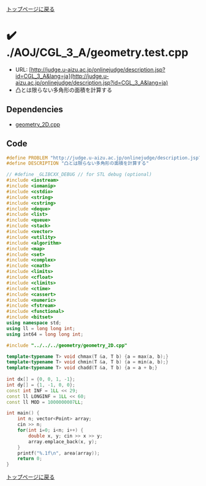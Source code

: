 <!-- mathjax config similar to math.stackexchange -->
<script type="text/javascript"
  src="http://cdn.mathjax.org/mathjax/latest/MathJax.js?config=TeX-AMS-MML_HTMLorMML">
</script>
<script type="text/x-mathjax-config">
  MathJax.Hub.Config({
    TeX: { equationNumbers: { autoNumber: "AMS" }},
    tex2jax: {
      inlineMath: [ ['$','$'] ],
      processEscapes: true
    },
    "HTML-CSS": { matchFontHeight: false },
    displayAlign: "left",
    displayIndent: "2em"
  });
</script>

<script type="text/javascript" src="https://cdnjs.cloudflare.com/ajax/libs/jquery/3.4.1/jquery.min.js"></script>
<link rel="stylesheet" href="../../../css/copy-button.css" />
<script type="text/javascript" src="../../../js/balloons.js"></script>
<script type="text/javascript" src="../../../js/copy-button.js"></script>



[トップページに戻る](../../../index.html)

# :heavy_check_mark: ./AOJ/CGL\_3\_A/geometry.test.cpp

* URL: [http://judge.u-aizu.ac.jp/onlinejudge/description.jsp?id=CGL_3_A&lang=ja](http://judge.u-aizu.ac.jp/onlinejudge/description.jsp?id=CGL_3_A&lang=ja)
* 凸とは限らない多角形の面積を計算する

## Dependencies
* [geometry\_2D.cpp](../../../library/geometry_2D.cpp.html)

## Code

```cpp
#define PROBLEM "http://judge.u-aizu.ac.jp/onlinejudge/description.jsp?id=CGL_3_A&lang=ja"
#define DESCRIPTION "凸とは限らない多角形の面積を計算する"

// #define _GLIBCXX_DEBUG // for STL debug (optional)
#include <iostream>
#include <iomanip>
#include <cstdio>
#include <string>
#include <cstring>
#include <deque>
#include <list>
#include <queue>
#include <stack>
#include <vector>
#include <utility>
#include <algorithm>
#include <map>
#include <set>
#include <complex>
#include <cmath>
#include <limits>
#include <cfloat>
#include <climits>
#include <ctime>
#include <cassert>
#include <numeric>
#include <fstream>
#include <functional>
#include <bitset>
using namespace std;
using ll = long long int;
using int64 = long long int;

#include "../../../geometry/geometry_2D.cpp"

template<typename T> void chmax(T &a, T b) {a = max(a, b);}
template<typename T> void chmin(T &a, T b) {a = min(a, b);}
template<typename T> void chadd(T &a, T b) {a = a + b;}
 
int dx[] = {0, 0, 1, -1};
int dy[] = {1, -1, 0, 0};
const int INF = 1LL << 29;
const ll LONGINF = 1LL << 60;
const ll MOD = 1000000007LL;

int main() {
    int n; vector<Point> array;
    cin >> n;
    for(int i=0; i<n; i++) {
        double x, y; cin >> x >> y;
        array.emplace_back(x, y);
    }
    printf("%.1f\n", area(array));
    return 0;
}

```

[トップページに戻る](../../../index.html)
